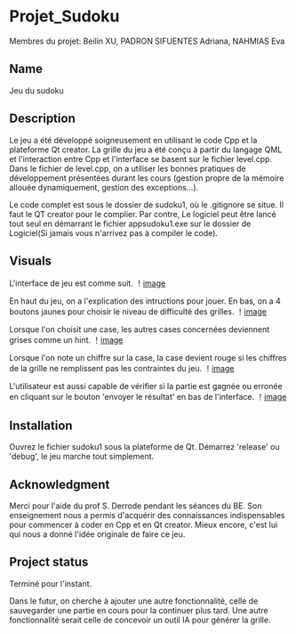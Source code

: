 # Projet_Sudoku

Membres du projet: Beilin XU, PADRON SIFUENTES Adriana, NAHMIAS Eva

## Name
Jeu du sudoku

## Description
Le jeu a été développé soigneusement en utilisant le code Cpp et la plateforme Qt creator. La grille du jeu a été conçu à partir du langage QML et l'interaction entre Cpp et l'interface se basent sur le fichier level.cpp. Dans le fichier de level.cpp, on a utiliser les bonnes pratiques de développement présentées durant les cours (gestion propre de la mémoire allouée dynamiquement, gestion des exceptions…).

Le code complet est sous le dossier de sudoku1, où le .gitignore se situe. Il faut le QT creator pour le complier.
Par contre, Le logiciel peut être lancé tout seul en démarrant le fichier appsudoku1.exe sur le dossier de Logiciel(Si jamais vous n'arrivez pas à compiler le code).

## Visuals

L'interface de jeu est comme suit. 
！[image](https://gitlab.ec-lyon.fr/bxu/projet_sudoku/-/blob/main/img/interface.png)

En haut du jeu, on a l'explication des intructions pour jouer. En bas, on a 4 boutons jaunes pour choisir le niveau de difficulté des grilles.
！[image](https://gitlab.ec-lyon.fr/bxu/projet_sudoku/-/blob/main/img/choose_level.png)

Lorsque l'on choisit une case, les autres cases concernées deviennent grises comme un hint.
！[image](https://gitlab.ec-lyon.fr/bxu/projet_sudoku/-/blob/main/img/chosen.png)

Lorsque l'on note un chiffre sur la case, la case devient rouge si les chiffres de la grille ne remplissent pas les contraintes du jeu.
！[image](https://gitlab.ec-lyon.fr/bxu/projet_sudoku/-/blob/main/img/false.png)

L'utilisateur est aussi capable de vérifier si la partie est gagnée ou erronée en cliquant sur le bouton 'envoyer le résultat' en bas de l'interface.
！[image](https://gitlab.ec-lyon.fr/bxu/projet_sudoku/-/blob/main/img/envoyer_res.png)



## Installation
Ouvrez le fichier sudoku1 sous la plateforme de Qt. 
Démarrez 'release' ou 'debug', le jeu marche tout simplement.

## Acknowledgment
Merci pour l'aide du prof S. Derrode pendant les séances du BE. Son enseignement nous a permis d'acquérir des connaissances indispensables pour commencer à coder en Cpp et en Qt creator. Mieux encore, c'est lui qui nous a donné l'idée originale de faire ce jeu.

## Project status
Terminé pour l'instant.

Dans le futur, on cherche à ajouter une autre fonctionnalité, celle de sauvegarder une partie en cours pour la continuer plus tard. Une autre fonctionnalité serait celle de concevoir un outil IA pour générer la grille.


